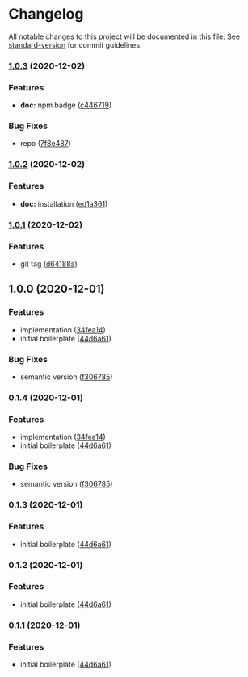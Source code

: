 # Changelog

All notable changes to this project will be documented in this file. See [standard-version](https://github.com/conventional-changelog/standard-version) for commit guidelines.

### [1.0.3](https://github.com/sajjad-shirazy/runtime-identity/compare/v1.0.2...v1.0.3) (2020-12-02)


### Features

* **doc:** npm badge ([c446719](https://github.com/sajjad-shirazy/runtime-identity/commit/c446719627c2e1cf414403aea4404dca9be2783a))


### Bug Fixes

* repo ([7f8e487](https://github.com/sajjad-shirazy/runtime-identity/commit/7f8e48776b4b68cb62661b07629bd3666b01c679))

### [1.0.2](https://github.com/open-derock/runtime-identity/compare/v1.0.1...v1.0.2) (2020-12-02)


### Features

* **doc:** installation ([ed1a361](https://github.com/open-derock/runtime-identity/commit/ed1a361e83c71846110df84853b04ad070fc0122))

### [1.0.1](https://github.com/open-derock/runtime-identity/compare/v1.0.0...v1.0.1) (2020-12-02)


### Features

* git tag ([d64188a](https://github.com/open-derock/runtime-identity/commit/d64188a678cb5ed38929e3732933e1270d8b9606))

## 1.0.0 (2020-12-01)


### Features

* implementation ([34fea14](https://github.com/open-derock/runtime-identity/commit/34fea14b9525ab7cf42518863e2a31a95ebd418e))
* initial boilerplate ([44d6a61](https://github.com/open-derock/runtime-identity/commit/44d6a61b31172de237acbb4a73a5f8a9525aa482))


### Bug Fixes

* semantic version ([f306785](https://github.com/open-derock/runtime-identity/commit/f3067857c018b6732a9a7c805517b1cb61f716e1))

### 0.1.4 (2020-12-01)


### Features

* implementation ([34fea14](https://github.com/open-derock/runtime-identity/commit/34fea14b9525ab7cf42518863e2a31a95ebd418e))
* initial boilerplate ([44d6a61](https://github.com/open-derock/runtime-identity/commit/44d6a61b31172de237acbb4a73a5f8a9525aa482))


### Bug Fixes

* semantic version ([f306785](https://github.com/open-derock/runtime-identity/commit/f3067857c018b6732a9a7c805517b1cb61f716e1))

### 0.1.3 (2020-12-01)


### Features

* initial boilerplate ([44d6a61](https://github.com/open-derock/runtime-identity/commit/44d6a61b31172de237acbb4a73a5f8a9525aa482))

### 0.1.2 (2020-12-01)


### Features

* initial boilerplate ([44d6a61](https://github.com/open-derock/runtime-identity/commit/44d6a61b31172de237acbb4a73a5f8a9525aa482))

### 0.1.1 (2020-12-01)


### Features

* initial boilerplate ([44d6a61](https://github.com/open-derock/runtime-identity/commit/44d6a61b31172de237acbb4a73a5f8a9525aa482))
